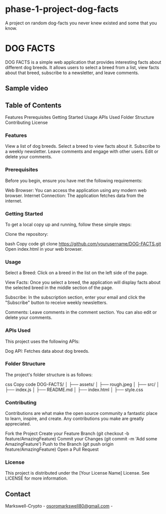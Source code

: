# phase-1-project-dog-facts
A project on random dog-facts you never knew existed and some that you know.

# DOG FACTS
DOG FACTS is a simple web application that provides interesting facts about different dog breeds. It allows users to select a breed from a list, view facts about that breed, subscribe to a newsletter, and leave comments.

## Sample video

## Table of Contents
Features
Prerequisites
Getting Started
Usage
APIs Used
Folder Structure
Contributing
License

### Features
View a list of dog breeds.
Select a breed to view facts about it.
Subscribe to a weekly newsletter.
Leave comments and engage with other users.
Edit or delete your comments.

### Prerequisites
Before you begin, ensure you have met the following requirements:

Web Browser: You can access the application using any modern web browser.
Internet Connection: The application fetches data from the internet.

### Getting Started
To get a local copy up and running, follow these simple steps:

Clone the repository:

bash
Copy code
git clone https://github.com/yourusername/DOG-FACTS.git
Open index.html in your web browser.

### Usage
Select a Breed: Click on a breed in the list on the left side of the page.

View Facts: Once you select a breed, the application will display facts about the selected breed in the middle section of the page.

Subscribe: In the subscription section, enter your email and click the "Subscribe" button to receive weekly newsletters.

Comments: Leave comments in the comment section. You can also edit or delete your comments.

### APIs Used
This project uses the following APIs:

Dog API: Fetches data about dog breeds.

### Folder Structure
The project's folder structure is as follows:

css
Copy code
DOG-FACTS/
│
├── assets/
│   ├── rough.jpeg
│
├── src/
│   ├── index.js
│
├── README.md
│
├── index.html
│
├── style.css

### Contributing
Contributions are what make the open source community a fantastic place to learn, inspire, and create. Any contributions you make are greatly appreciated.

Fork the Project
Create your Feature Branch (git checkout -b feature/AmazingFeature)
Commit your Changes (git commit -m 'Add some AmazingFeature')
Push to the Branch (git push origin feature/AmazingFeature)
Open a Pull Request

### License
This project is distributed under the [Your License Name] License. See LICENSE for more information.

## Contact
Markswell-Crypto - osoromarkswell80@gmail.com - 
